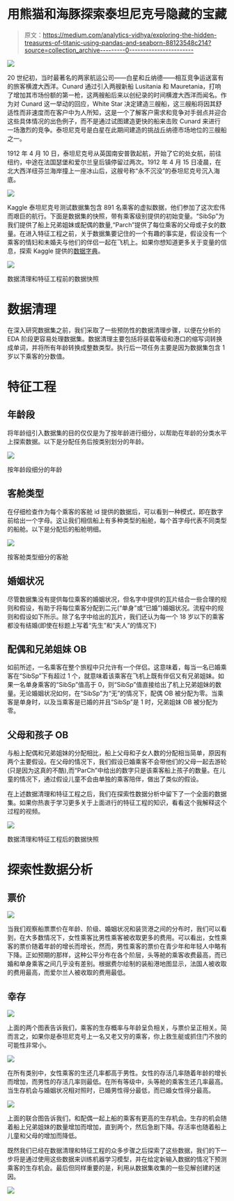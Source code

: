# 用熊猫和海豚探索泰坦尼克号隐藏的宝藏

> 原文：<https://medium.com/analytics-vidhya/exploring-the-hidden-treasures-of-titanic-using-pandas-and-seaborn-88123548c214?source=collection_archive---------0----------------------->

![](img/e2c2ae388acb2faf6c72a2d6aa04becf.png)

20 世纪初，当时最著名的两家航运公司——白星和丘纳德——相互竞争运送富有的旅客横渡大西洋。Cunard 通过引入两艘新船 Lusitania 和 Mauretania，打响了增加其市场份额的第一枪，这两艘船后来以创纪录的时间横渡大西洋而闻名。作为对 Cunard 这一举动的回应，White Star 决定建造三艘船，这三艘船将因其舒适性而非速度而在客户中为人所知，这是一个了解客户需求和竞争对手弱点并迎合这些具体情况的出色例子，而不是通过试图建造更快的船来击败 Cunard 来进行一场激烈的竞争。泰坦尼克号是白星在此期间建造的挑战丘纳德市场地位的三艘船之一。

1912 年 4 月 10 日，泰坦尼克号从英国南安普敦起航，开始了它的处女航，前往纽约，中途在法国瑟堡和爱尔兰皇后镇停留过两次。1912 年 4 月 15 日凌晨，在北大西洋纽芬兰海岸撞上一座冰山后，这艘号称“永不沉没”的泰坦尼克号沉入海底。

![](img/90107255580823c392be3a2a35fdb467.png)

Kaggle 泰坦尼克号测试数据集包含 891 名乘客的虚拟数据，他们参加了这次宏伟而艰巨的航行。下面是数据集的快照，带有乘客级别提供的初始变量。“SibSp”为我们提供了船上兄弟姐妹或配偶的数量,“Parch”提供了每位乘客的父母或子女的数量。在进入特征工程之前，关于数据集要记住的一个有趣的事实是，假设没有一个乘客的情妇和未婚夫与他们的伴侣一起在飞机上。如果你想知道更多关于变量的信息，探索 Kaggle 提供的[数据字典](https://www.kaggle.com/c/titanic/data)。

![](img/31ec2f9f841ecf874c885e6d2f64f39b.png)

数据清理和特征工程前的数据快照

# 数据清理

在深入研究数据集之前，我们采取了一些预防性的数据清理步骤，以便在分析的 EDA 阶段更容易处理数据集。数据清理主要包括将装载等级和港口的缩写词转换成单词，并将所有年龄转换成整数类型。执行后一项任务主要是因为数据集包含 1 岁以下乘客的分数值。

# 特征工程

## 年龄段

将年龄组引入数据集的目的仅仅是为了按年龄进行细分，以帮助在年龄的分类水平上探索数据。以下是分配任务后按类别划分的年龄。

![](img/13119704c4871f27105b4452f8b82a01.png)

按年龄段细分的年龄

## 客舱类型

在仔细检查作为每个乘客的客舱 id 提供的数据后，可以看到一种模式，即在数字前给出一个字母。这让我们相信船上有多种类型的船舱，每个首字母代表不同类型的船舱。以下是分配后的船舱明细。

![](img/895a84973c12ae434edf6f6cf6e6481d.png)

按客舱类型细分的客舱

## 婚姻状况

尽管数据集没有提供每位乘客的婚姻状况，但名字中提供的瓦片结合一些合理的规则和假设，有助于将每位乘客分配到二元(“单身”或“已婚”)婚姻状况。流程中的规则和假设如下所示。除了名字中给出的瓦片，我们还认为每一个 18 岁以下的乘客都没有结婚(即使在标题上写着“先生”和“夫人”的情况下)

## 配偶和兄弟姐妹 OB

如前所述，一名乘客在整个旅程中只允许有一个伴侣。这意味着，每当一名已婚乘客在“SibSp”下有超过 1 个，就意味着该乘客在飞机上既有伴侣又有兄弟姐妹。如果一名单身乘客的“SibSp”值高于 0，则“SibSp”值直接给出了机上兄弟姐妹的数量。无论婚姻状况如何，在“SibSp”为“无”的情况下，配偶 OB 被分配为零。当乘客是单身时，以及当乘客是已婚的并且“SibSp”是 1 时，兄弟姐妹 OB 被分配为零。

## 父母和孩子 OB

与船上配偶和兄弟姐妹的分配相比，船上父母和子女人数的分配相当简单，原因有两个主要假设。在父母的情况下，我们假设已婚乘客不会带他们的父母一起去游轮(只是因为这真的不酷),而“ParCh”中给出的数字只是该乘客船上孩子的数量。在儿童的情况下，通过假设儿童不会由单独的乘客陪伴，做出了类似的假设。

在上述数据清理和特征工程之后，我们在探索性数据分析中留下了一个全面的数据集。如果你热衷于学习更多关于上面进行的特征工程的知识，看看这个我解释这个过程的视频。

![](img/e2f5b7421a56ebc2d270bca87af37d13.png)

数据清理和特征工程后的数据快照

# 探索性数据分析

## 票价

![](img/819956f38c912725ff43819937418de8.png)

当我们观察船票票价在年龄、阶级、婚姻状况和装货港之间的分布时，我们可以看到，在大多数情况下，女性乘客比男性乘客被收取更多的费用。可以看出，女性乘客的票价随着年龄的增长而增长，然而，男性乘客的票价在青少年和年轻人中略有下降。正如预期的那样，这种公平分布在各个阶层，头等舱的乘客收费最高，而已婚和单身乘客之间几乎没有差别。根据费尔绘制的装船港地图显示，法国人被收取的费用最高，而爱尔兰人被收取的费用最低。

## 幸存

![](img/8fe17467a931ee717ba643ee6eb2aa23.png)

上面的两个图表告诉我们，乘客的生存概率与年龄呈负相关，与票价呈正相关。简而言之，如果你是泰坦尼克号上一名又老又穷的乘客，你上救生艇或抓住门不放的可能性非常小。

![](img/b7ae3cf944a257a6360d427f7e13bf04.png)

在所有类别中，女性乘客的生还几率都高于男性。女性的存活几率随着年龄的增长而增加，而男性的存活几率则最低。在所有等级中，头等舱的乘客生还几率最高。当生存机会与婚姻状况相对照时，已婚男性得分最低，而已婚女性得分最高。

![](img/5bede1c4d32b40abdc1781ca1705b00f.png)

上面的联合图告诉我们，和配偶一起上船的乘客有更高的生存机会。生存的机会随着船上兄弟姐妹的数量增加而增加，直到两个，然后急剧下降。存活率也随着船上儿童和父母的增加而降低。

既然我们已经在数据清理和特征工程的众多步骤之后探索了这些数据，我们的下一步将是通过使用这些数据来训练机器学习模型，并在给定新输入数据的情况下预测乘客的生存机会。最后但同样重要的是，利用从数据集收集的一些见解创建的迷因。

![](img/8ccb48b86404dede1e5816dc7be8e7ab.png)